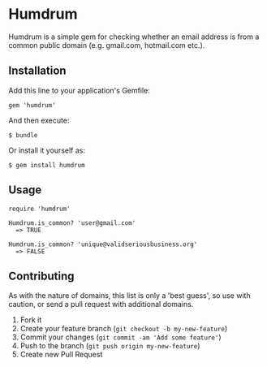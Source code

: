 # Humdrum

Humdrum is a simple gem for checking whether an email address is from a common public domain (e.g. gmail.com, hotmail.com etc.). 

## Installation

Add this line to your application's Gemfile:

    gem 'humdrum'

And then execute:

    $ bundle

Or install it yourself as:

    $ gem install humdrum

## Usage

	
    require 'humdrum'

    Humdrum.is_common? 'user@gmail.com' 
      => TRUE

    Humdrum.is_common? 'unique@validseriousbusiness.org' 
      => FALSE


## Contributing

 As with the nature of domains, this list is only a 'best guess', so use with caution, or send a pull request with additional domains.

1. Fork it
2. Create your feature branch (`git checkout -b my-new-feature`)
3. Commit your changes (`git commit -am 'Add some feature'`)
4. Push to the branch (`git push origin my-new-feature`)
5. Create new Pull Request
